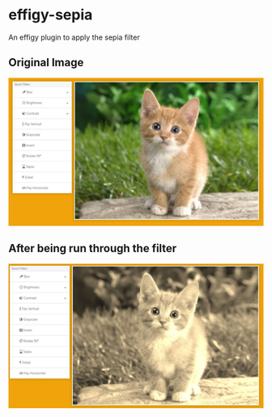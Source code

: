# effigy-sepia
An effigy plugin to apply the sepia filter

## Original Image
![Original Image](https://raw.githubusercontent.com/zolem/effigy-sepia/master/readmeImages/original.jpg)

## After being run through the filter
![Flipped Image](https://raw.githubusercontent.com/zolem/effigy-sepia/master/readmeImages/modified.jpg)
